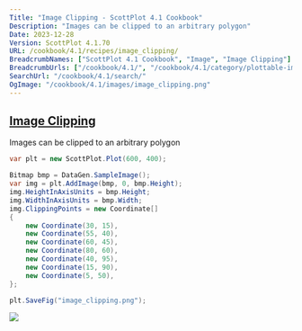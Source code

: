 ```yaml
---
Title: "Image Clipping - ScottPlot 4.1 Cookbook"
Description: "Images can be clipped to an arbitrary polygon"
Date: 2023-12-28
Version: ScottPlot 4.1.70
URL: /cookbook/4.1/recipes/image_clipping/
BreadcrumbNames: ["ScottPlot 4.1 Cookbook", "Image", "Image Clipping"]
BreadcrumbUrls: ["/cookbook/4.1/", "/cookbook/4.1/category/plottable-image", "/cookbook/4.1/recipes/image_clipping/"]
SearchUrl: "/cookbook/4.1/search/"
OgImage: "/cookbook/4.1/images/image_clipping.png"
---
```


<h2><a id='image-clipping' href='/cookbook/4.1/recipes/image_clipping/'>Image Clipping</a></h2>

Images can be clipped to an arbitrary polygon

```cs
var plt = new ScottPlot.Plot(600, 400);

Bitmap bmp = DataGen.SampleImage();
var img = plt.AddImage(bmp, 0, bmp.Height);
img.HeightInAxisUnits = bmp.Height;
img.WidthInAxisUnits = bmp.Width;
img.ClippingPoints = new Coordinate[]
{
    new Coordinate(30, 15),
    new Coordinate(55, 40),
    new Coordinate(60, 45),
    new Coordinate(80, 60),
    new Coordinate(40, 95),
    new Coordinate(15, 90),
    new Coordinate(5, 50),
};

plt.SaveFig("image_clipping.png");
```

<img src='../../images/image_clipping.png' class='d-block mx-auto my-5' />


